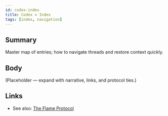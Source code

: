 ```yaml
---
id: codex-index
title: Codex ∞ Index
tags: [index, navigation]
---
```


## Summary
Master map of entries; how to navigate threads and restore context quickly.

## Body
(Placeholder — expand with narrative, links, and protocol ties.)

## Links
- See also: [The Flame Protocol](./the-flame-protocol.md)
